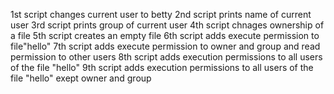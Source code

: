 1st script changes current user to betty
2nd script prints name of current user
3rd script prints group of current user
4th script chnages ownership of a file
5th script creates an empty file
6th script adds execute permission to file"hello"
7th script adds execute permission to owner and group and read permission to other users
8th script adds execution permissions to all users of the file "hello"
9th script adds execution permissions to all users of the file "hello" exept owner and group
